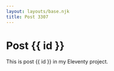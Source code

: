 ```yaml
---
layout: layouts/base.njk
title: Post 3307
---
```


# Post {{ id }}

This is post {{ id }} in my Eleventy project.
